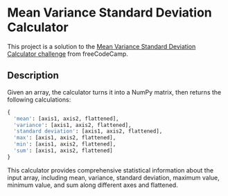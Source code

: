 # Mean Variance Standard Deviation Calculator

This project is a solution to the [Mean Variance Standard Deviation Calculator challenge](https://www.freecodecamp.org/learn/data-analysis-with-python/data-analysis-with-python-projects/mean-variance-standard-deviation-calculator) from freeCodeCamp.

## Description

Given an array, the calculator turns it into a NumPy matrix, then returns the following calculations:

```python
{
  'mean': [axis1, axis2, flattened],
  'variance': [axis1, axis2, flattened],
  'standard deviation': [axis1, axis2, flattened],
  'max': [axis1, axis2, flattened],
  'min': [axis1, axis2, flattened],
  'sum': [axis1, axis2, flattened]
}
```

This calculator provides comprehensive statistical information about the input array, including mean, variance, standard deviation, maximum value, minimum value, and sum along different axes and flattened.
